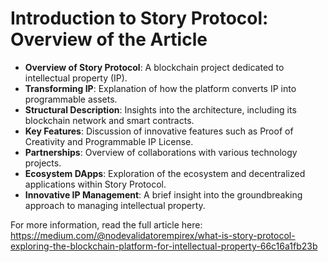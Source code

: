 # Introduction to Story Protocol: Overview of the Article

- **Overview of Story Protocol**: A blockchain project dedicated to intellectual property (IP).
- **Transforming IP**: Explanation of how the platform converts IP into programmable assets.
- **Structural Description**: Insights into the architecture, including its blockchain network and smart contracts.
- **Key Features**: Discussion of innovative features such as Proof of Creativity and Programmable IP License.
- **Partnerships**: Overview of collaborations with various technology projects.
- **Ecosystem DApps**: Exploration of the ecosystem and decentralized applications within Story Protocol.
- **Innovative IP Management**: A brief insight into the groundbreaking approach to managing intellectual property.

For more information, read the full article here: https://medium.com/@nodevalidatorempirex/what-is-story-protocol-exploring-the-blockchain-platform-for-intellectual-property-66c16a1fb23b

